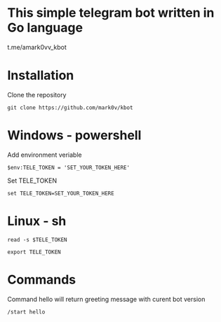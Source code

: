 # This simple telegram bot written in Go language

t.me/amark0vv_kbot

# Installation

Clone the repository 

```git clone https://github.com/mark0v/kbot```

# Windows - powershell

Add environment veriable

```$env:TELE_TOKEN = 'SET_YOUR_TOKEN_HERE'```

Set TELE_TOKEN

```set TELE_TOKEN=SET_YOUR_TOKEN_HERE```

# Linux - sh

```read -s $TELE_TOKEN```

```export TELE_TOKEN```

# Commands

Command hello will return greeting message with curent bot version

```/start hello```
